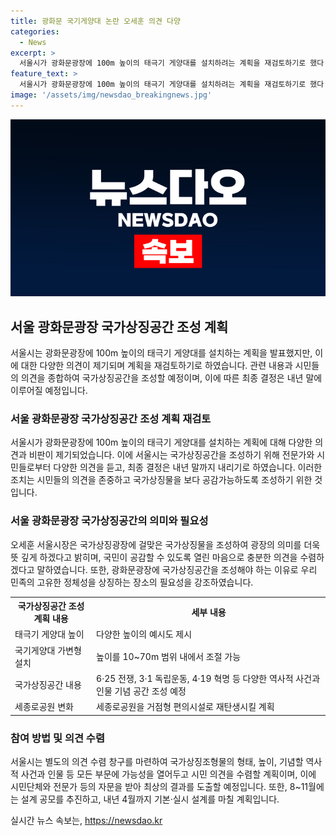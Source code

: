 ```yaml
---
title: 광화문 국기게양대 논란 오세훈 의견 다양
categories:
  - News
excerpt: >
  서울시가 광화문광장에 100m 높이의 태극기 게양대를 설치하려는 계획을 재검토하기로 했다. 오세훈 서울시장은 광장의 의미를 더욱 뜻 깊게 하기 위해 국가상징물을 조성하겠다고 밝혔으며, 계획에 대한 다양한 의견을 수렴할 것이라고 전했다. 또한, 광화문광장 국가상징공간과 세종로공원이 어우러질 수 있도록 다양한 의견을 받아들일 예정이다. 외국인과 내국인 모두에게 사랑받는 공간으로 조성할 계획이며, 관련 설계 공모는 오는 8~11월에 진행되고, 내년 4월에는 기본·실시 설계를 마칠 예정이다.
feature_text: >
  서울시가 광화문광장에 100m 높이의 태극기 게양대를 설치하려는 계획을 재검토하기로 했다. 오세훈 서울시장은 광장의 의미를 더욱 뜻 깊게 하기 위해 국가상징물을 조성하겠다고 밝혔으며, 계획에 대한 다양한 의견을 수렴할 것이라고 전했다. 또한, 광화문광장 국가상징공간과 세종로공원이 어우러질 수 있도록 다양한 의견을 받아들일 예정이다. 외국인과 내국인 모두에게 사랑받는 공간으로 조성할 계획이며, 관련 설계 공모는 오는 8~11월에 진행되고, 내년 4월에는 기본·실시 설계를 마칠 예정이다.
image: '/assets/img/newsdao_breakingnews.jpg'
---
```


<p><img src="/assets/img/newsdao_breakingnews.jpg" alt="cryptoinkorea 속보" /></p>

<h2 data-ke-size="size26">서울 광화문광장 국가상징공간 조성 계획</h2>

<p data-ke-size="size16">서울시는 광화문광장에 100m 높이의 태극기 게양대를 설치하는 계획을 발표했지만, 이에 대한 다양한 의견이 제기되며 계획을 재검토하기로 하였습니다. 관련 내용과 시민들의 의견을 종합하여 국가상징공간을 조성할 예정이며, 이에 따른 최종 결정은 내년 말에 이루어질 예정입니다.</p>

<h3>서울 광화문광장 국가상징공간 조성 계획 재검토</h3>

<p data-ke-size="size16">서울시가 광화문광장에 100m 높이의 태극기 게양대를 설치하는 계획에 대해 다양한 의견과 비판이 제기되었습니다. 이에 서울시는 국가상징공간을 조성하기 위해 전문가와 시민들로부터 다양한 의견을 듣고, 최종 결정은 내년 말까지 내리기로 하였습니다. 이러한 조치는 시민들의 의견을 존중하고 국가상징물을 보다 공감가능하도록 조성하기 위한 것입니다.</p>

<h3>서울 광화문광장 국가상징공간의 의미와 필요성</h3>

<p data-ke-size="size16">오세훈 서울시장은 국가상징광장에 걸맞은 국가상징물을 조성하여 광장의 의미를 더욱 뜻 깊게 하겠다고 밝히며, 국민이 공감할 수 있도록 열린 마음으로 충분한 의견을 수렴하겠다고 말하였습니다. 또한, 광화문광장에 국가상징공간을 조성해야 하는 이유로 우리 민족의 고유한 정체성을 상징하는 장소의 필요성을 강조하였습니다.</p>

<table>
    <tr>
        <th>국가상징공간 조성 계획 내용</th>
        <th>세부 내용</th>
    </tr>
    <tr>
        <td>태극기 게양대 높이</td>
        <td>다양한 높이의 예시도 제시</td>
    </tr>
    <tr>
        <td>국기게양대 가변형 설치</td>
        <td>높이를 10~70m 범위 내에서 조절 가능</td>
    </tr>
    <tr>
        <td>국가상징공간 내용</td>
        <td>6·25 전쟁, 3·1 독립운동, 4·19 혁명 등 다양한 역사적 사건과 인물 기념 공간 조성 예정</td>
    </tr>
    <tr>
        <td>세종로공원 변화</td>
        <td>세종로공원을 거점형 편의시설로 재탄생시킬 계획</td>
    </tr>
</table>

<h3>참여 방법 및 의견 수렴</h3>

<p data-ke-size="size16">서울시는 별도의 의견 수렴 창구를 마련하여 국가상징조형물의 형태, 높이, 기념할 역사적 사건과 인물 등 모든 부문에 가능성을 열어두고 시민 의견을 수렴할 계획이며, 이에 시민단체와 전문가 등의 자문을 받아 최상의 결과를 도출할 예정입니다. 또한, 8~11월에는 설계 공모를 추진하고, 내년 4월까지 기본·실시 설계를 마칠 계획입니다.</p>
실시간 뉴스 속보는, <a href="https://newsdao.kr" rel="dofollow">https://newsdao.kr</a>


